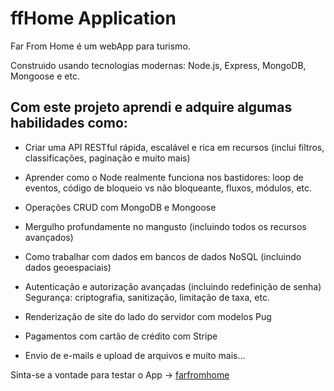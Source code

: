 # ffHome Application

Far From Home é um webApp para turismo.

Construido usando tecnologias modernas: Node.js, Express, MongoDB, Mongoose e etc.

## Com este projeto aprendi e adquire algumas habilidades como:

- Criar uma API RESTful rápida, escalável e rica em recursos (inclui filtros, classificações, paginação e muito mais)

- Aprender como o Node realmente funciona nos bastidores: loop de eventos, código de bloqueio vs não bloqueante, fluxos, módulos, etc.

- Operações CRUD com MongoDB e Mongoose

- Mergulho profundamente no mangusto (incluindo todos os recursos avançados)

- Como trabalhar com dados em bancos de dados NoSQL (incluindo dados geoespaciais)

- Autenticação e autorização avançadas (incluindo redefinição de senha)
Segurança: criptografia, sanitização, limitação de taxa, etc.

- Renderização de site do lado do servidor com modelos Pug

- Pagamentos com cartão de crédito com Stripe

- Envio de e-mails e upload de arquivos e muito mais...

Sinta-se a vontade para testar o App -> [farfromhome](https://farfromhome.herokuapp.com/)
